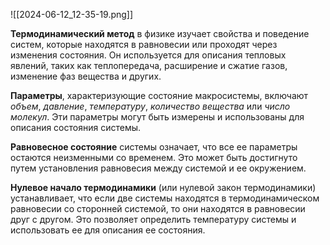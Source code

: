  ![[2024-06-12_12-35-19.png]]

**Термодинамический метод** в физике изучает свойства и поведение систем, которые находятся в равновесии или проходят через изменения состояния. Он используется для описания тепловых явлений, таких как теплопередача, расширение и сжатие газов, изменение фаз вещества и других.

**Параметры**, характеризующие состояние макросистемы, включают *объем*, *давление*, *температуру*, *количество вещества* или *число молекул*. Эти параметры могут быть измерены и использованы для описания состояния системы.

**Равновесное состояние** системы означает, что все ее параметры остаются неизменными со временем. Это может быть достигнуто путем установления равновесия между системой и ее окружением.

**Нулевое начало термодинамики** (или нулевой закон термодинамики) устанавливает, что если две системы находятся в термодинамическом равновесии со сторонней системой, то они находятся в равновесии друг с другом. Это позволяет определить температуру системы и использовать ее для описания ее состояния.